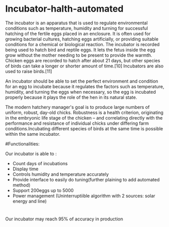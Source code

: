 # Incubator-halth-automated

The incubator is an apparatus that is used to regulate environmental conditions such as temperature, humidity and turning for successful hatching of the fertile eggs placed in an enclosure. It is often used for growing bacterial cultures, hatching eggs artificially, or providing suitable conditions for a chemical or biological reaction. The incubator is recorded being used to hatch bird and reptile eggs. It lets the fetus inside the egg grow without the mother needing to be present to provide the warmth. Chicken eggs are recorded to hatch after about 21 days, but other species of birds can take a longer or shorter amount of time.[10] Incubators are also used to raise birds.[11]


An incubator should be able to set the perfect environment and condition for an egg to incubate because it regulates the factors such as temperature, humidity, and turning the eggs when necessary, so the egg is incubated properly because it plays the role of the hen in its natural state. 

The modern hatchery manager's goal is to produce large numbers of uniform, robust, day-old chicks. Robustness is a health criterion, originating in the embryonic life stage of the chicken – and correlating directly with the performance and resistance of individual chicks under differing farm conditions.Incubating different species of birds at the same time is possible within the same incubator.

#Functionalities:

Our incubator is able to :
* Count days of incubations
* Display time
* Controls humidity and temperature accurately
* Provide interface to easily do tuning(further plaining to add automated method)
* Support 200eggs up to 5000
* Power management (Uninterruptiible algorithm with 2 sources: solar energy and line)

#
Our incubator may reach 95% of accuracy in production
